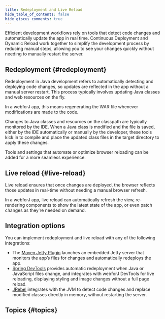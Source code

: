 ```yaml
---
title: Redeployment and Live Reload
hide_table_of_contents: false
hide_giscus_comments: true
---
```


Efficient development workflows rely on tools that detect code changes and automatically update the app in real time. Continuous Deployment and Dynamic Reload work together to simplify the development process by reducing manual steps, allowing you to see your changes quickly without needing to manually restart the server.

## Redeployment {#redeployment}

Redeployment in Java development refers to automatically detecting and deploying code changes, so updates are reflected in the app without a manual server restart. This process typically involves updating Java classes and web resources on the fly. 

In a webforJ app, this means regenerating the WAR file whenever modifications are made to the code.

Changes to Java classes and resources on the classpath are typically monitored by the IDE. When a Java class is modified and the file is saved, either by the IDE automatically or manually by the developer, these tools kick in to compile and place the updated class files in the target directory to apply these changes.

Tools and settings that automate or optimize browser reloading can be added for a more seamless experience.

## Live reload {#live-reload}

Live reload ensures that once changes are deployed, the browser reflects those updates in real-time without needing a manual browser refresh. 

In a webforJ app, live reload can automatically refresh the view, re-rendering components to show the latest state of the app, or even patch changes as they're needed on demand.

## Integration options

You can implement redeployment and live reload with any of the following integrations:

- The [Maven Jetty Plugin](maven-jetty-plugin.md) launches an embedded Jetty server that monitors the app’s files for changes and automatically redeploys the app.
- [Spring DevTools](../../integrations/spring/spring-devtools.md) provides automatic redeployment when Java or JavaScript files change, and integrates with webforJ DevTools for live reloading, displaying styling and image changes without a full page reload.
- [JRebel](jrebel.md) integrates with the JVM to detect code changes and replace modified classes directly in memory, without restarting the server.

## Topics {#topics}

<DocCardList className="topics-section" />